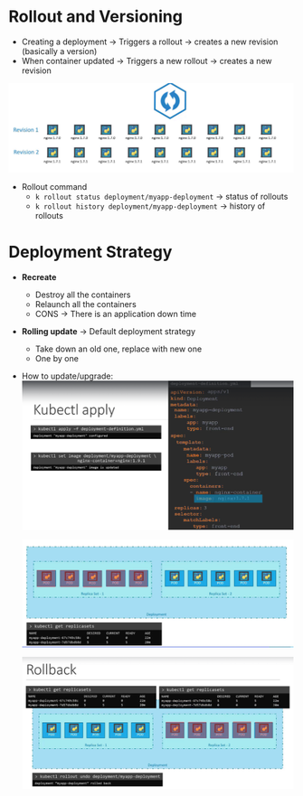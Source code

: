 # Rollout and Versioning

- Creating a deployment -> Triggers a rollout -> creates a new revision (basically a version)
- When container updated -> Triggers a new rollout -> creates a new revision

![alt text](./images/image.png)

- Rollout command
  - `k rollout status deployment/myapp-deployment` -> status of rollouts
  - `k rollout history deployment/myapp-deployment` -> history of rollouts

# Deployment Strategy

- **Recreate**
  - Destroy all the containers
  - Relaunch all the containers
  - CONS -> There is an application down time
- **Rolling update** -> Default deployment strategy

  - Take down an old one, replace with new one
  - One by one

- How to update/upgrade:
  ![alt text](./images/image_1.png)

  ![alt text](./images/image_2.png)

  ![alt text](./images/image_3.png)
